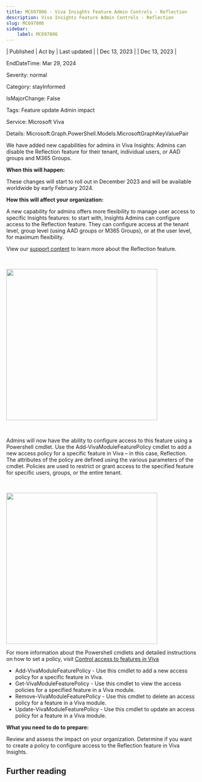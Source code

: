 ```yaml
---
title: MC697806 - Viva Insights Feature Admin Controls - Reflection
description: Viva Insights Feature Admin Controls - Reflection
slug: MC697806
sidebar:
    label: MC697806
---
```


| Published | Act by | Last updated |
| Dec 13, 2023 |  | Dec 13, 2023 |

EndDateTime: Mar 29, 2024

Severity: normal

Category: stayInformed

IsMajorChange: False

Tags: Feature update Admin impact

Service: Microsoft Viva

Details: Microsoft.Graph.PowerShell.Models.MicrosoftGraphKeyValuePair

<p>We have added new capabilities for admins in Viva Insights: Admins can disable the Reflection feature for their tenant, individual users, or AAD groups and M365 Groups.&nbsp;<br></p><p><b>When this will happen:</b><br></p><p>These changes will start to roll out in December 2023 and will be available worldwide by early February 2024.</p><p><b>How this will affect your organization:</b></p><p>A new capability for admins offers more flexibility to manage user access to specific Insights features: to start with, Insights Admins can configure access to the Reflection feature. They can configure access at the tenant level, group level (using AAD groups or M365 Groups), or at the user level, for maximum flexibility. 
</p><p>View our <a href="https://support.microsoft.com/topic/reflect-in-viva-insights-55379cb7-cf2a-408d-b740-2b2082eb3743" target="_blank">support content</a> to learn more about the Reflection feature.</p><p><br></p><p><img src="https://img-prod-cms-rt-microsoft-com.akamaized.net/cms/api/am/imageFileData/RW1fBOO?ver=b3a2" style="width: 400px;"></p><p><br></p><p>Admins will now have the ability to configure access to this feature using a Powershell cmdlet. Use the Add-VivaModuleFeaturePolicy cmdlet to add a new access policy for a specific feature in Viva – in this case, Reflection. The attributes of the policy are defined using the various parameters of the cmdlet. Policies are used to restrict or grant access to the specified feature for specific users, groups, or the entire tenant.&nbsp;</p><p><br></p><p><img src="https://img-prod-cms-rt-microsoft-com.akamaized.net/cms/api/am/imageFileData/RW1fzmH?ver=8e3d" style="width: 400px;"><br></p><p>For more information about the Powershell cmdlets and detailed instructions on how to set a policy, visit&nbsp;<a href="https://go.microsoft.com/fwlink/p/?linkid=2245618" target="_blank">Control access to features in Viva</a>&nbsp;<br></p><ul><li>Add-VivaModuleFeaturePolicy - Use this cmdlet to add a new access policy for a specific feature in Viva.</li><li>Get-VivaModuleFeaturePolicy - Use this cmdlet to view the access policies for a specified feature in a Viva module.</li><li>Remove-VivaModuleFeaturePolicy - Use this cmdlet to delete an access policy for a feature in a Viva module.
</li><li>Update-VivaModuleFeaturePolicy - Use this cmdlet to update an access policy for a feature in a Viva module.</li></ul><p><b>What you need to do to prepare:</b></p><p>Review and assess the impact on your organization. Determine if you want to create a policy to configure access to the Reflection feature in Viva Insights.&nbsp;</p>

## Further reading
